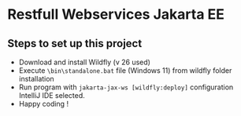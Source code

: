 # Restfull  Webservices Jakarta EE

## Steps to set up this project

- Download and install Wildfly (v 26 used)
- Execute `\bin\standalone.bat` file (Windows 11) from wildfly folder installation 
- Run program with `jakarta-jax-ws [wildfly:deploy]` configuration IntelliJ IDE selected.
- Happy coding !